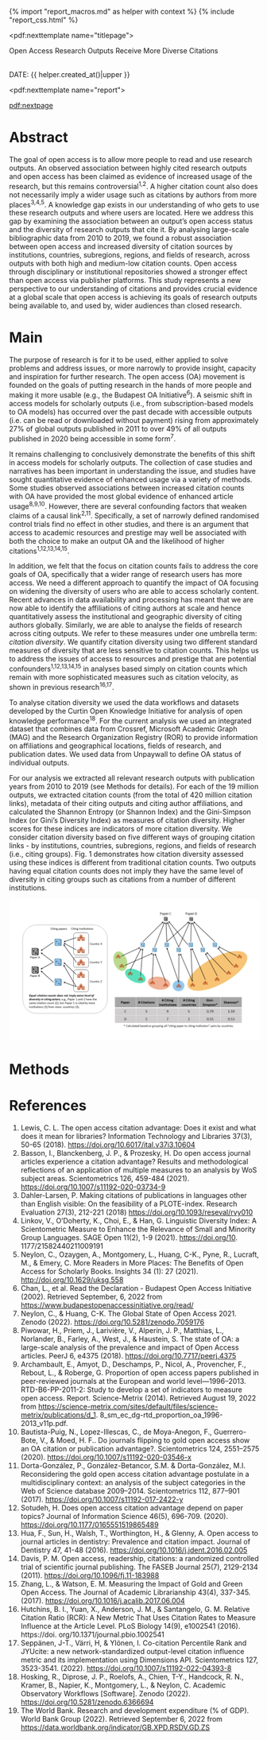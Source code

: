 {% import "report_macros.md" as helper with context %} {% include "report_css.html" %}

<!-- Title Page -->
<pdf:nexttemplate name="titlepage">
<p class="subtitle">Open Access Research Outputs Receive More Diverse Citations</p>
<p class="titlemeta"><br>DATE: {{ helper.created_at()|upper }}</p>


<!-- switch page templates -->
<pdf:nexttemplate name="report">

<pdf:nextpage>

# Abstract

The goal of open access is to allow more people to read and use research outputs. An observed association between 
highly cited research outputs and open access has been claimed as evidence of increased usage of the research, but 
this remains controversial<sup>1,2</sup>. A higher citation count also does not necessarily imply a wider usage such as 
citations by authors from more places<sup>3,4,5</sup>. A knowledge gap exists in our understanding of who gets to use 
these research outputs and where users are located. Here we address this gap by examining the association between an 
output’s open access status and the diversity of research outputs that cite it. By analysing large-scale 
bibliographic data from 2010 to 2019, we found a robust association between open access and increased diversity of 
citation sources by institutions, countries, subregions, regions, and fields of research, across outputs with both 
high and medium-low citation counts. Open access through disciplinary or institutional repositories showed a 
stronger effect than open access via publisher platforms. This study represents a new perspective to our 
understanding of citations and provides crucial evidence at a global scale that open access is achieving its goals 
of research outputs being available to, and used by, wider audiences than closed research.

# Main

The purpose of research is for it to be used, either applied to solve problems and address issues, or more narrowly 
to provide insight, capacity and inspiration for further research. The open access (OA) movement is founded on the 
goals of putting research in the hands of more people and making it more usable (e.g., the Budapest OA 
Initiative<sup>6</sup>). A seismic shift in access models for scholarly outputs (i.e., from subscription-based 
models to OA models) has occurred over the past decade with accessible outputs (i.e. can be read or downloaded 
without payment) rising from approximately 27% of global outputs published in 2011 to over 49% of all outputs 
published in 2020 being accessible in some form<sup>7</sup>.

It remains challenging to conclusively demonstrate the benefits of this shift in access models for scholarly outputs.
The collection of case studies and narratives has been important in understanding the issue, and studies have sought 
quantitative evidence of enhanced usage via a variety of methods. Some studies observed associations between 
increased citation counts with OA have provided the most global evidence of enhanced article usage<sup>8,9,10</sup>. 
However, there are several confounding factors that weaken claims of a causal link<sup>2,11</sup>. Specifically, a 
set of narrowly defined randomised control trials find no effect in other studies, and there is an argument that 
access to academic resources and prestige may well be associated with both the choice to make an output OA and the 
likelihood of higher citations<sup>1,12,13,14,15</sup>.

In addition, we felt that the focus on citation counts fails to address the core goals of OA, specifically that a 
wider range of research users has more access. We need a different approach to quantify the impact of OA focusing on 
widening the diversity of users who are able to access scholarly content. Recent advances in data availability and 
processing has meant that we are now able to identify the affiliations of citing authors at scale and hence 
quantitatively assess the institutional and geographic diversity of citing authors globally. Similarly, we are able 
to analyse the fields of research across citing outputs. We refer to these measures under one umbrella term: 
*citation diversity*. We quantify citation diversity using two different standard measures of diversity that are less 
sensitive to citation counts. This helps us to address the issues of access to resources and prestige that are 
potential confounders<sup>1,12,13,14,15</sup> in analyses based simply on citation counts which remain with more 
sophisticated measures such as citation velocity, as shown in previous research<sup>16,17</sup>.

To analyse citation diversity we used the data workflows and datasets developed by the Curtin Open Knowledge 
Initiative for analysis of open knowledge performance<sup>18</sup>. For the current analysis we used an integrated 
dataset that combines data from Crossref, Microsoft Academic Graph (MAG) and the Research Organization Registry (ROR)
to provide information on affiliations and geographical locations, fields of research, and publication dates. We 
used data from Unpaywall to define OA status of individual outputs.

For our analysis we extracted all relevant research outputs with publication years from 2010 to 2019  (see Methods 
for details). For each of the 19 million outputs, we extracted citation counts (from the total of 420 million 
citation links), metadata of their citing outputs and citing author affiliations, and calculated the Shannon Entropy 
(or Shannon Index) and the Gini-Simpson Index (or Gini’s Diversity Index) as measures of citation diversity. Higher 
scores for these indices are indicators of more citation diversity. We consider citation diversity based on five 
different ways of grouping citation links - by institutions, countries, subregions, regions, and fields of research 
(i.e., citing groups). Fig. 1 demonstrates how citation diversity assessed using these indices is different from 
traditional citation counts. Two outputs having equal citation counts does not imply they have the same level of 
diversity in citing groups such as citations from a number of different institutions. 

<img src="../report_graphs/figure1/fig1.png">

# Methods



# References

1. Lewis, C. L. The open access citation advantage: Does it exist and what does it mean for libraries? Information 
   Technology and Libraries 37(3), 50-65 (2018). https://doi.org/10.6017/ital.v37i3.10604
2. Basson, I., Blanckenberg, J. P., & Prozesky, H. Do open access journal articles experience a citation advantage? 
   Results and methodological reflections of an application of multiple measures to an analysis by WoS subject areas.
   Scientometrics 126, 459-484 (2021). https://doi.org/10.1007/s11192-020-03734-9
3. Dahler-Larsen, P. Making citations of publications in languages other than English visible: On the feasibility of 
   a PLOTE-index. Research Evaluation 27(3), 212-221 (2018) https://doi.org/10.1093/reseval/rvy010
4. Linkov, V., O’Doherty, K., Choi, E., & Han, G. Linguistic Diversity Index: A Scientometric Measure to Enhance the 
   Relevance of Small and Minority Group Languages. SAGE Open 11(2), 1-9 (2021). https://doi.org/10.
   1177/21582440211009191
5. Neylon, C., Ozaygen, A., Montgomery, L., Huang, C-K., Pyne, R., Lucraft, M., & Emery, C. More Readers in More 
   Places: The Benefits of Open Access for Scholarly Books. Insights 34 (1): 27 (2021). http://doi.org/10.1629/uksg.558
6. Chan, L., et al. Read the Declaration - Budapest Open Access Initiative (2002). Retrieved September, 6, 2022 from 
   https://www.budapestopenaccessinitiative.org/read/
7. Neylon, C., & Huang, C-K. The Global State of Open Access 2021. Zenodo (2022). https://doi.org/10.5281/zenodo.7059176
8. Piwowar, H., Priem, J., Larivière, V., Alperin, J. P., Matthias, L., Norlander, B., Farley, A., West, J., & 
   Haustein, S. The state of OA: a large-scale analysis of the prevalence and impact of Open Access articles. PeerJ 
   6, e4375 (2018). https://doi.org/10.7717/peerj.4375
9. Archambault, E., Amyot, D., Deschamps, P., Nicol, A., Provencher, F., Rebout, L., & Roberge, G. Proportion of 
   open access papers published in peer-reviewed journals at the European and world level—1996–2013. 
   RTD-B6-PP-2011-2: Study to develop a set of indicators to measure open access. Report. Science-Metrix (2014). 
   Retrieved August 19, 2022 from https://science-metrix.com/sites/default/files/science-metrix/publications/d_1.
   8_sm_ec_dg-rtd_proportion_oa_1996-2013_v11p.pdf. 
10. Bautista-Puig, N., Lopez-Illescas, C., de Moya-Anegon, F., Guerrero-Bote, V., & Moed, H. F.. Do journals 
    flipping to gold open access show an OA citation or publication advantage?. Scientometrics 124, 2551–2575 (2020).
    https://doi.org/10.1007/s11192-020-03546-x
11. Dorta-González, P., González-Betancor, S.M. & Dorta-González, M.I. Reconsidering the gold open access citation 
    advantage postulate in a multidisciplinary context: an analysis of the subject categories in the Web of Science 
    database 2009–2014. Scientometrics 112, 877–901 (2017). https://doi.org/10.1007/s11192-017-2422-y
12. Sotudeh, H. Does open access citation advantage depend on paper topics? Journal of Information Science 46(5), 
    696-709. (2020). https://doi.org/10.1177/0165551519865489
13. Hua, F., Sun, H., Walsh, T., Worthington, H., & Glenny, A. Open access to journal articles in dentistry: 
    Prevalence and citation impact. Journal of Dentistry 47, 41-48 (2016). https://doi.org/10.1016/j.jdent.2016.02.005
14. Davis, P. M. Open access, readership, citations: a randomized controlled trial of scientific journal publishing. 
    The FASEB Journal 25(7), 2129-2134 (2011). https://doi.org/10.1096/fj.11-183988
15. Zhang, L., & Watson, E. M. Measuring the Impact of Gold and Green Open Access. The Journal of Academic 
    Librarianship 43(4), 337-345. (2017). https://doi.org/10.1016/j.acalib.2017.06.004
16. Hutchins, B. I., Yuan, X., Anderson, J. M., & Santangelo, G. M. Relative Citation Ratio (RCR): A New Metric That 
    Uses Citation Rates to Measure Influence at the Article Level. PLoS Biology 14(9), e1002541 (2016). https://doi.
    org/10.1371/journal.pbio.1002541
17. Seppänen, J-T., Värri, H, & Ylönen, I. Co-citation Percentile Rank and JYUcite: a new network-standardized 
    output-level citation influence metric and its implementation using Dimensions API. Scientometrics 127, 
    3523-3541. (2022). https://doi.org/10.1007/s11192-022-04393-8
18. Hosking, R., Diprose, J. P., Roelofs, A., Chien, T-Y., Handcock, R. N., Kramer, B., Napier, K., Montgomery, L., 
    & Neylon, C. Academic Observatory Workflows [Software]. Zenodo (2022). https://doi.org/10.5281/zenodo.6366694
19. The World Bank. Research and development expenditure (% of GDP). World Bank Group (2022). Retrieved September 6, 
    2022 from https://data.worldbank.org/indicator/GB.XPD.RSDV.GD.ZS

